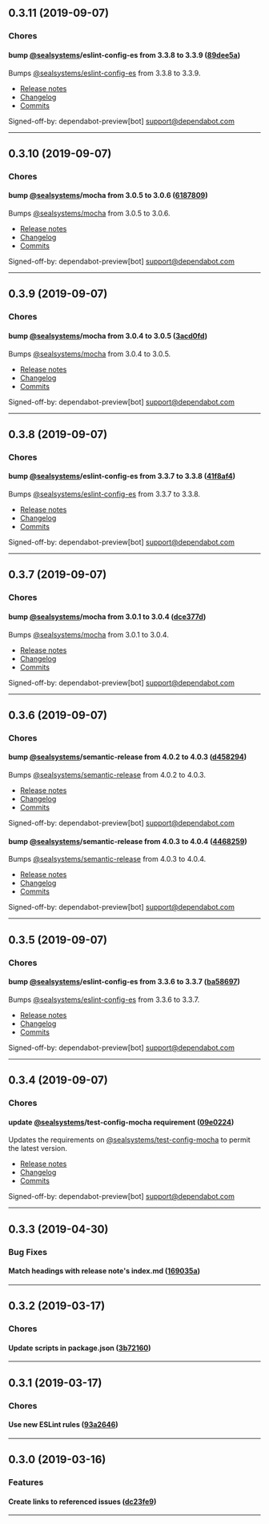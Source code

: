 ## 0.3.11 (2019-09-07)

### Chores


#### bump [@sealsystems](https://github.com/sealsystems)/eslint-config-es from 3.3.8 to 3.3.9 ([89dee5a](https://github.com/sealsystems/release-notes-generator/commit/89dee5a))

Bumps [@sealsystems/eslint-config-es](https://github.com/sealsystems/node-eslint-config-es) from 3.3.8 to 3.3.9.
- [Release notes](https://github.com/sealsystems/node-eslint-config-es/releases)
- [Changelog](https://github.com/sealsystems/node-eslint-config-es/blob/master/CHANGELOG.md)
- [Commits](https://github.com/sealsystems/node-eslint-config-es/compare/3.3.8...3.3.9)

Signed-off-by: dependabot-preview[bot] <support@dependabot.com>


---

## 0.3.10 (2019-09-07)

### Chores


#### bump [@sealsystems](https://github.com/sealsystems)/mocha from 3.0.5 to 3.0.6 ([6187809](https://github.com/sealsystems/release-notes-generator/commit/6187809))

Bumps [@sealsystems/mocha](https://github.com/sealsystems/node-mocha) from 3.0.5 to 3.0.6.
- [Release notes](https://github.com/sealsystems/node-mocha/releases)
- [Changelog](https://github.com/sealsystems/node-mocha/blob/master/CHANGELOG.md)
- [Commits](https://github.com/sealsystems/node-mocha/compare/3.0.5...3.0.6)

Signed-off-by: dependabot-preview[bot] <support@dependabot.com>


---

## 0.3.9 (2019-09-07)

### Chores


#### bump [@sealsystems](https://github.com/sealsystems)/mocha from 3.0.4 to 3.0.5 ([3acd0fd](https://github.com/sealsystems/release-notes-generator/commit/3acd0fd))

Bumps [@sealsystems/mocha](https://github.com/sealsystems/node-mocha) from 3.0.4 to 3.0.5.
- [Release notes](https://github.com/sealsystems/node-mocha/releases)
- [Changelog](https://github.com/sealsystems/node-mocha/blob/master/CHANGELOG.md)
- [Commits](https://github.com/sealsystems/node-mocha/compare/3.0.4...3.0.5)

Signed-off-by: dependabot-preview[bot] <support@dependabot.com>


---

## 0.3.8 (2019-09-07)

### Chores


#### bump [@sealsystems](https://github.com/sealsystems)/eslint-config-es from 3.3.7 to 3.3.8 ([41f8af4](https://github.com/sealsystems/release-notes-generator/commit/41f8af4))

Bumps [@sealsystems/eslint-config-es](https://github.com/sealsystems/node-eslint-config-es) from 3.3.7 to 3.3.8.
- [Release notes](https://github.com/sealsystems/node-eslint-config-es/releases)
- [Changelog](https://github.com/sealsystems/node-eslint-config-es/blob/master/CHANGELOG.md)
- [Commits](https://github.com/sealsystems/node-eslint-config-es/compare/3.3.7...3.3.8)

Signed-off-by: dependabot-preview[bot] <support@dependabot.com>


---

## 0.3.7 (2019-09-07)

### Chores


#### bump [@sealsystems](https://github.com/sealsystems)/mocha from 3.0.1 to 3.0.4 ([dce377d](https://github.com/sealsystems/release-notes-generator/commit/dce377d))

Bumps [@sealsystems/mocha](https://github.com/sealsystems/node-mocha) from 3.0.1 to 3.0.4.
- [Release notes](https://github.com/sealsystems/node-mocha/releases)
- [Changelog](https://github.com/sealsystems/node-mocha/blob/master/CHANGELOG.md)
- [Commits](https://github.com/sealsystems/node-mocha/compare/3.0.1...3.0.4)

Signed-off-by: dependabot-preview[bot] <support@dependabot.com>


---

## 0.3.6 (2019-09-07)

### Chores


#### bump [@sealsystems](https://github.com/sealsystems)/semantic-release from 4.0.2 to 4.0.3 ([d458294](https://github.com/sealsystems/release-notes-generator/commit/d458294))

Bumps [@sealsystems/semantic-release](https://github.com/sealsystems/node-semantic-release) from 4.0.2 to 4.0.3.
- [Release notes](https://github.com/sealsystems/node-semantic-release/releases)
- [Changelog](https://github.com/sealsystems/node-semantic-release/blob/master/CHANGELOG.md)
- [Commits](https://github.com/sealsystems/node-semantic-release/compare/4.0.2...4.0.3)

Signed-off-by: dependabot-preview[bot] <support@dependabot.com>
#### bump [@sealsystems](https://github.com/sealsystems)/semantic-release from 4.0.3 to 4.0.4 ([4468259](https://github.com/sealsystems/release-notes-generator/commit/4468259))

Bumps [@sealsystems/semantic-release](https://github.com/sealsystems/node-semantic-release) from 4.0.3 to 4.0.4.
- [Release notes](https://github.com/sealsystems/node-semantic-release/releases)
- [Changelog](https://github.com/sealsystems/node-semantic-release/blob/master/CHANGELOG.md)
- [Commits](https://github.com/sealsystems/node-semantic-release/compare/4.0.3...4.0.4)

Signed-off-by: dependabot-preview[bot] <support@dependabot.com>


---

## 0.3.5 (2019-09-07)

### Chores


#### bump [@sealsystems](https://github.com/sealsystems)/eslint-config-es from 3.3.6 to 3.3.7 ([ba58697](https://github.com/sealsystems/release-notes-generator/commit/ba58697))

Bumps [@sealsystems/eslint-config-es](https://github.com/sealsystems/node-eslint-config-es) from 3.3.6 to 3.3.7.
- [Release notes](https://github.com/sealsystems/node-eslint-config-es/releases)
- [Changelog](https://github.com/sealsystems/node-eslint-config-es/blob/master/CHANGELOG.md)
- [Commits](https://github.com/sealsystems/node-eslint-config-es/compare/3.3.6...3.3.7)

Signed-off-by: dependabot-preview[bot] <support@dependabot.com>


---

## 0.3.4 (2019-09-07)

### Chores


#### update [@sealsystems](https://github.com/sealsystems)/test-config-mocha requirement ([09e0224](https://github.com/sealsystems/release-notes-generator/commit/09e0224))

Updates the requirements on [@sealsystems/test-config-mocha](https://github.com/sealsystems/node-test-config-mocha) to permit the latest version.
- [Release notes](https://github.com/sealsystems/node-test-config-mocha/releases)
- [Changelog](https://github.com/sealsystems/node-mocha/blob/master/CHANGELOG.md)
- [Commits](https://github.com/sealsystems/node-test-config-mocha/compare/1.0.3...1.0.5)

Signed-off-by: dependabot-preview[bot] <support@dependabot.com>


---

## 0.3.3 (2019-04-30)

### Bug Fixes


#### Match headings with release note's index.md ([169035a](https://github.com/sealsystems/release-notes-generator/commit/169035a))



---

## 0.3.2 (2019-03-17)

### Chores


#### Update scripts in package.json ([3b72160](https://github.com/sealsystems/release-notes-generator/commit/3b72160))



---

## 0.3.1 (2019-03-17)

### Chores


#### Use new ESLint rules ([93a2646](https://github.com/sealsystems/release-notes-generator/commit/93a2646))



---

## 0.3.0 (2019-03-16)

### Features


#### Create links to referenced issues ([dc23fe9](https://github.com/sealsystems/release-notes-generator/commit/dc23fe9))



---
